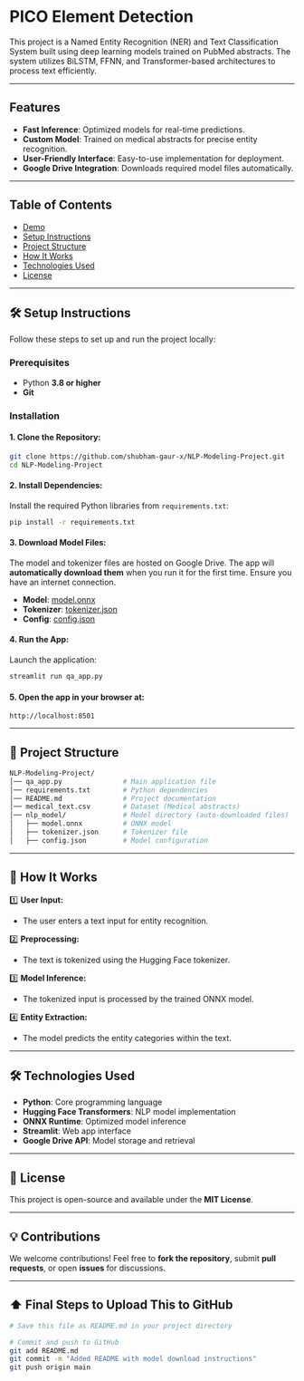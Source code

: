 # PICO Element Detection

This project is a Named Entity Recognition (NER) and Text Classification System built using deep learning models trained on PubMed abstracts. The system utilizes BiLSTM, FFNN, and Transformer-based architectures to process text efficiently.

---

## Features

- **Fast Inference**: Optimized models for real-time predictions.
- **Custom Model**: Trained on medical abstracts for precise entity recognition.
- **User-Friendly Interface**: Easy-to-use implementation for deployment.
- **Google Drive Integration**: Downloads required model files automatically.

---

## Table of Contents

- [Demo](#demo)
- [Setup Instructions](#setup-instructions)
- [Project Structure](#project-structure)
- [How It Works](#how-it-works)
- [Technologies Used](#technologies-used)
- [License](#license)

---

## 🛠 Setup Instructions

Follow these steps to set up and run the project locally:

### Prerequisites

- Python **3.8 or higher**
- **Git**

### Installation

#### 1. Clone the Repository:
```bash
git clone https://github.com/shubham-gaur-x/NLP-Modeling-Project.git
cd NLP-Modeling-Project
```

#### 2. Install Dependencies:  
Install the required Python libraries from `requirements.txt`:
```bash
pip install -r requirements.txt
```

#### 3. Download Model Files:  
The model and tokenizer files are hosted on Google Drive. The app will **automatically download them** when you run it for the first time. Ensure you have an internet connection.

- **Model**: [model.onnx](https://drive.google.com/file/d/your_model_link_here)
- **Tokenizer**: [tokenizer.json](https://drive.google.com/file/d/your_tokenizer_link_here)
- **Config**: [config.json](https://drive.google.com/file/d/your_config_link_here)

#### 4. Run the App:  
Launch the application:
```bash
streamlit run qa_app.py
```

#### 5. Open the app in your browser at:  
```
http://localhost:8501
```

---

## 📂 Project Structure

```bash
NLP-Modeling-Project/
│── qa_app.py               # Main application file
│── requirements.txt        # Python dependencies
│── README.md               # Project documentation
│── medical_text.csv        # Dataset (Medical abstracts)
│── nlp_model/              # Model directory (auto-downloaded files)
│   ├── model.onnx          # ONNX model
│   ├── tokenizer.json      # Tokenizer file
│   ├── config.json         # Model configuration
```

---

## 🔎 How It Works

1️⃣ **User Input:**
   - The user enters a text input for entity recognition.

2️⃣ **Preprocessing:**
   - The text is tokenized using the Hugging Face tokenizer.

3️⃣ **Model Inference:**
   - The tokenized input is processed by the trained ONNX model.

4️⃣ **Entity Extraction:**
   - The model predicts the entity categories within the text.

---

## 🛠 Technologies Used

- **Python**: Core programming language
- **Hugging Face Transformers**: NLP model implementation
- **ONNX Runtime**: Optimized model inference
- **Streamlit**: Web app interface
- **Google Drive API**: Model storage and retrieval

---

## 📜 License

This project is open-source and available under the **MIT License**.

---

## 💡 Contributions

We welcome contributions! Feel free to **fork the repository**, submit **pull requests**, or open **issues** for discussions.

---

## ⬆️ Final Steps to Upload This to GitHub

```bash
# Save this file as README.md in your project directory

# Commit and push to GitHub
git add README.md
git commit -m "Added README with model download instructions"
git push origin main
```
